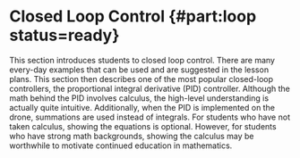# Closed Loop Control {#part:loop status=ready}

This section introduces students to closed loop control. There are many every-day examples that can be used and are suggested in the lesson plans. This section then describes one of the most popular closed-loop controllers, the proportional integral derivative (PID) controller. Although the math behind the PID involves calculus, the high-level understanding is actually quite intuitive. Additionally, when the PID is implemented on the drone, summations are used instead of integrals. For students who have not taken calculus, showing the equations is optional. However, for students who have strong math backgrounds, showing the calculus may be worthwhile to motivate continued education in mathematics.
